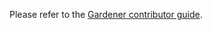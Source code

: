 Please refer to the [Gardener contributor guide](https://gardener.cloud/documentation/contribute/).
